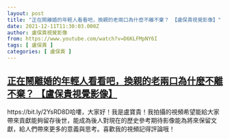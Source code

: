 ```yaml
---
layout: post
title: "正在鬧離婚的年輕人看看吧，換親的老兩口為什麼不離不棄？ 【盧保貴視覺影像】"
date: 2021-12-11T11:30:03.000Z
author: 盧保貴視覺影像
from: https://www.youtube.com/watch?v=D6KLFMpNY6I
tags: [ 盧保貴 ]
categories: [ 盧保貴 ]
---
```

<!--1639222203000-->
[正在鬧離婚的年輕人看看吧，換親的老兩口為什麼不離不棄？ 【盧保貴視覺影像】](https://www.youtube.com/watch?v=D6KLFMpNY6I)
------

<div>
https://bit.ly/2YsRD8D哈嘍，大家好！我是盧寶貴！我拍攝的視頻希望能給大家帶來貢獻能夠留存後世，能成為後人對現在的歷史參考期待影像能為將來保留文獻，給人們帶來更多的意義與思考。喜歡我的視頻記得評論哦！
</div>
